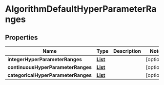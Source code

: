 

# AlgorithmDefaultHyperParameterRanges


## Properties

| Name | Type | Description | Notes |
|------------ | ------------- | ------------- | -------------|
|**integerHyperParameterRanges** | [**List**](List.md) |  |  [optional] |
|**continuousHyperParameterRanges** | [**List**](List.md) |  |  [optional] |
|**categoricalHyperParameterRanges** | [**List**](List.md) |  |  [optional] |




